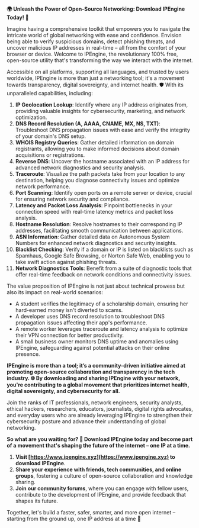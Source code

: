**🌍 Unleash the Power of Open-Source Networking: Download IPEngine Today! 🚀**

Imagine having a comprehensive toolkit that empowers you to navigate the intricate world of global networking with ease and confidence. Envision being able to verify suspicious domains, detect phishing threats, and uncover malicious IP addresses in real-time – all from the comfort of your browser or device. Welcome to IPEngine, the revolutionary 100% free, open-source utility that's transforming the way we interact with the internet.

Accessible on all platforms, supporting all languages, and trusted by users worldwide, IPEngine is more than just a networking tool; it's a movement towards transparency, digital sovereignty, and internet health. 🛡️ With its unparalleled capabilities, including:

1. **IP Geolocation Lookup**: Identify where any IP address originates from, providing valuable insights for cybersecurity, marketing, and network optimization.
2. **DNS Record Resolution (A, AAAA, CNAME, MX, NS, TXT)**: Troubleshoot DNS propagation issues with ease and verify the integrity of your domain's DNS setup.
3. **WHOIS Registry Queries**: Gather detailed information on domain registrants, allowing you to make informed decisions about domain acquisitions or registrations.
4. **Reverse DNS**: Uncover the hostname associated with an IP address for advanced network diagnostics and security analysis.
5. **Traceroute**: Visualize the path packets take from your location to any destination, helping you diagnose connectivity issues and optimize network performance.
6. **Port Scanning**: Identify open ports on a remote server or device, crucial for ensuring network security and compliance.
7. **Latency and Packet Loss Analysis**: Pinpoint bottlenecks in your connection speed with real-time latency metrics and packet loss analysis.
8. **Hostname Resolution**: Resolve hostnames to their corresponding IP addresses, facilitating smooth communication between applications.
9. **ASN Information**: Gather detailed data on Autonomous System Numbers for enhanced network diagnostics and security insights.
10. **Blacklist Checking**: Verify if a domain or IP is listed on blacklists such as Spamhaus, Google Safe Browsing, or Norton Safe Web, enabling you to take swift action against phishing threats.
11. **Network Diagnostics Tools**: Benefit from a suite of diagnostic tools that offer real-time feedback on network conditions and connectivity issues.

The value proposition of IPEngine is not just about technical prowess but also its impact on real-world scenarios:

* A student verifies the legitimacy of a scholarship domain, ensuring her hard-earned money isn't diverted to scams.
* A developer uses DNS record resolution to troubleshoot DNS propagation issues affecting their app's performance.
* A remote worker leverages traceroute and latency analysis to optimize their VPN connection for better productivity.
* A small business owner monitors DNS uptime and anomalies using IPEngine, safeguarding against potential attacks on their online presence.

**IPEngine is more than a tool; it’s a community-driven initiative aimed at promoting open-source collaboration and transparency in the tech industry. 🌐 By downloading and sharing IPEngine with your network, you're contributing to a global movement that prioritizes internet health, digital sovereignty, and cybersecurity for all.**

Join the ranks of IT professionals, network engineers, security analysts, ethical hackers, researchers, educators, journalists, digital rights advocates, and everyday users who are already leveraging IPEngine to strengthen their cybersecurity posture and advance their understanding of global networking.

**So what are you waiting for? 🤔 Download IPEngine today and become part of a movement that's shaping the future of the internet – one IP at a time.**

1. **Visit [https://www.ipengine.xyz](https://www.ipengine.xyz) to download IPEngine**.
2. **Share your experience with friends, tech communities, and online groups**, fostering a culture of open-source collaboration and knowledge sharing.
3. **Join our community forums**, where you can engage with fellow users, contribute to the development of IPEngine, and provide feedback that shapes its future.

Together, let's build a faster, safer, smarter, and more open internet – starting from the ground up, one IP address at a time 🚀